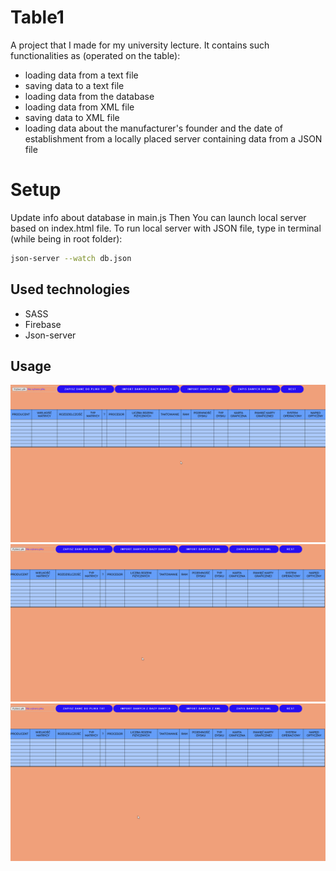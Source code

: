 # Table1

A project that I made for my university lecture. It contains such functionalities as (operated on the table):
- loading data from a text file
- saving data to a text file
- loading data from the database
- loading data from XML file
- saving data to XML file
- loading data about the manufacturer's founder and the date of establishment from a locally placed server containing data from a JSON file

# Setup
Update info about database in main.js
Then You can launch local server based on index.html file.
To run local server with JSON file, type in terminal (while being in root folder):
```bash
json-server --watch db.json
```

## Used technologies
* SASS
* Firebase
* Json-server

## Usage
<p align="center">
<img class="card-img-top" src="./pres/1.gif" alt="pres 1"">
<img class="card-img-top" src="./pres/2.gif" alt="pres 2"">
<img class="card-img-top" src="./pres/3.gif" alt="pres 3"">
</p>
